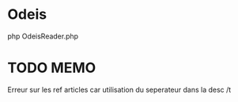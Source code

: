 # Odeis
php OdeisReader.php


# TODO MEMO
Erreur sur les ref articles car utilisation du seperateur dans la desc /t

